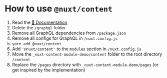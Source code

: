 # How to use `@nuxt/content`

1. Read the [📖 Documentation](https://content.nuxtjs.org)
2. Delete the `/graphql` folder
3. Remove all GraphQL dependencies from `/package.json`
4. Remove all configs for GraphQL in `/nuxt.config.js`
5. `yarn add @nuxt/content`
6. Add `'@nuxt/content'` to the `modules` section in `/nuxt.config.js`
7. Move the `_nuxt-content-module-demo/content` folder to the root directory `/content`
8. Replace the `/pages` directory with `_nuxt-content-module-demo/pages` (or get inspired by the implementation)
